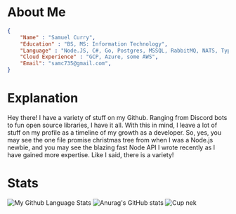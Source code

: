 # About Me
```json
{
    "Name" : "Samuel Curry",
    "Education" : "BS, MS: Information Technology",
    "Language" : "Node.JS, C#, Go, Postgres, MSSQL, RabbitMQ, NATS, TypeScript, FHIR (HL7), GRPC",
    "Cloud Experience" : "GCP, Azure, some AWS",
    "Email": "samc735@gmail.com",
}
```
# Explanation
Hey there! I have a variety of stuff on my Github. Ranging from Discord bots to fun open source libraries, I have it all. With this in mind, I leave a lot of stuff on my profile as a timeline of my growth as a developer. So, yes, you may see the one file promise christmas tree from when I was a Node.js newbie, and you may see the blazing fast Node API I wrote recently as I have gained more expertise. Like I said, there is a variety!

# Stats
![My Github Language Stats](https://github-readme-stats.vercel.app/api/top-langs/?username=slashroot101&theme=tokyonight&layout=compact)
![Anurag's GitHub stats](https://github-readme-stats.vercel.app/api?username=slashroot101&show_icons=true&theme=cobalt)
![Cup nek](https://github-profile-trophy.vercel.app/?username=slashroot101&theme=onedark)
